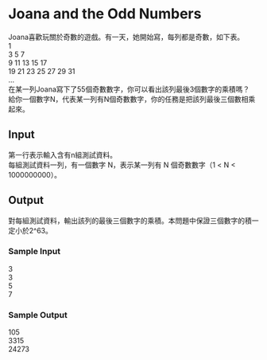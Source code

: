 # Joana and the Odd Numbers
Joana喜歡玩關於奇數的遊戲。有一天，她開始寫，每列都是奇數，如下表。  
 1  
 3  5  7  
 9 11 13 15 17  
19 21 23 25 27 29 31  
...  
在某一列Joana寫下了55個奇數數字，你可以看出該列最後3個數字的乘積嗎？  
給你一個數字N，代表某一列有N個奇數數字，你的任務是把該列最後三個數相乘起來。
## Input
第一行表示輸入含有n組測試資料。  
每組測試資料一列，有一個數字 N，表示某一列有 N 個奇數數字（1 < N < 1000000000）。
## Output
對每組測試資料，輸出該列的最後三個數字的乘積。本問題中保證三個數字的積一定小於2^63。
### Sample Input	
3  
3  
5  
7
### Sample Output
105  
3315  
24273

